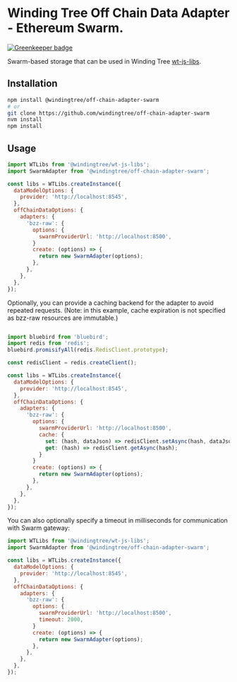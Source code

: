 # Winding Tree Off Chain Data Adapter - Ethereum Swarm.

[![Greenkeeper badge](https://badges.greenkeeper.io/windingtree/off-chain-adapter-swarm.svg)](https://greenkeeper.io/)

Swarm-based storage that can be used in Winding Tree [wt-js-libs](https://github.com/windingtree/wt-js-libs).

## Installation

```sh
npm install @windingtree/off-chain-adapter-swarm
# or
git clone https://github.com/windingtree/off-chain-adapter-swarm
nvm install
npm install
```

## Usage

```javascript
import WTLibs from '@windingtree/wt-js-libs';
import SwarmAdapter from '@windingtree/off-chain-adapter-swarm';

const libs = WTLibs.createInstance({
  dataModelOptions: {
    provider: 'http://localhost:8545',
  },
  offChainDataOptions: {
    adapters: {
      'bzz-raw': {
        options: {
          swarmProviderUrl: 'http://localhost:8500',
        }
        create: (options) => {
          return new SwarmAdapter(options);
        },
      },
    },
  },
});
```

Optionally, you can provide a caching backend for the adapter to
avoid repeated requests. (Note: in this example, cache
expiration is not specified as bzz-raw resources are immutable.)

```javascript

import bluebird from 'bluebird';
import redis from 'redis';
bluebird.promisifyAll(redis.RedisClient.prototype);

const redisClient = redis.createClient();

const libs = WTLibs.createInstance({
  dataModelOptions: {
    provider: 'http://localhost:8545',
  },
  offChainDataOptions: {
    adapters: {
      'bzz-raw': {
        options: {
          swarmProviderUrl: 'http://localhost:8500',
          cache: {
            set: (hash, dataJson) => redisClient.setAsync(hash, dataJson);
            get: (hash) => redisClient.getAsync(hash);
          }
        }
        create: (options) => {
          return new SwarmAdapter(options);
        },
      },
    },
  },
});
```

You can also optionally specify a timeout in milliseconds for communication
with Swarm gateway:

```javascript
import WTLibs from '@windingtree/wt-js-libs';
import SwarmAdapter from '@windingtree/off-chain-adapter-swarm';

const libs = WTLibs.createInstance({
  dataModelOptions: {
    provider: 'http://localhost:8545',
  },
  offChainDataOptions: {
    adapters: {
      'bzz-raw': {
        options: {
          swarmProviderUrl: 'http://localhost:8500',
          timeout: 2000,
        }
        create: (options) => {
          return new SwarmAdapter(options);
        },
      },
    },
  },
});
```

